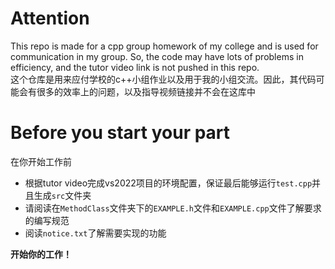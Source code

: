 # Attention
 This repo is made for a cpp group homework of my college and is used for communication in my group. So, the code may have lots of problems in efficiency, and the tutor video link is not pushed in this repo.  
 这个仓库是用来应付学校的c++小组作业以及用于我的小组交流。因此，其代码可能会有很多的效率上的问题，以及指导视频链接并不会在这库中
# Before you start your part
  在你开始工作前
  - 根据tutor video完成vs2022项目的环境配置，保证最后能够运行`test.cpp`并且生成`src`文件夹
  - 请阅读在`MethodClass`文件夹下的`EXAMPLE.h`文件和`EXAMPLE.cpp`文件了解要求的编写规范
  - 阅读`notice.txt`了解需要实现的功能

  **开始你的工作！**
